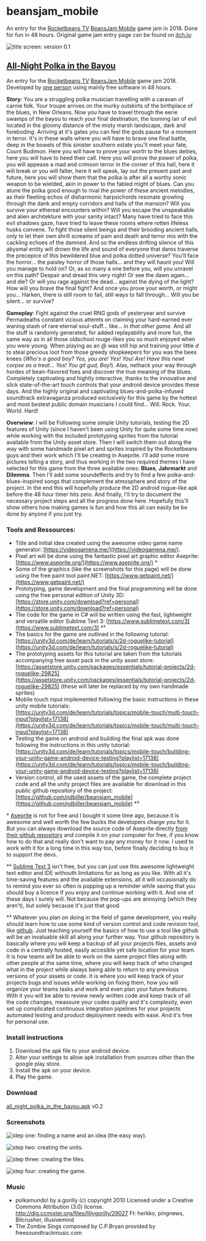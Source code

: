 # beansjam_mobile

  An entry for the [Rocketbeans TV](https://www.rocketbeans.tv/) [BeansJam Mobile](https://itch.io/jam/beansjam) game jam in 2018.
  Done for fun in 48 hours.
  Original game jam entry page can be found on [itch.io](https://ndbiller.itch.io/all-night-polka-in-the-bayou):

![**title screen**: version 0.1](/img/title.png "picture of the white game title on a black background")

## [All-Night Polka in the Bayou](https://ndbiller.itch.io/all-night-polka-in-the-bayou)

An entry for the [Rocketbeans TV](https://www.rocketbeans.tv/) [BeansJam Mobile](https://itch.io/jam/beansjam) game jam 2018. Developed by [one person](https://ndbiller.github.io/portfolio/index.html) using mainly free software in 48 hours.

**Story**: You are a struggling polka musician travelling with a caravan of carnie folk. Your troupe arrives on the murky outskirts of the birthplace of the blues, in New Orleans. Now you have to travel through the eerie swamps of the bayou to reach your final destination, the looming lair of evil located in the gloomy distance of the misty marsh landscape, dark and foreboding. Arriving at it's gates you can feel the gods pause for a moment in terror. It's in these walls where you will have to brave one final battle, deep in the bowels of this sinister southern estate you'll meet your fate, Count Budimon. Here you will have to prove your worth to the blues deities, here you will have to heed their call. Here you will prove the power of polka, you will appease a mad and crimson terror in the corner of this hall, here it will break or you will falter, here it will speak, lay out the present past and future, here you will show them that the polka is after all a worthy sonic weapon to be wielded, akin in power to the fabled might of blues. Can you atune the polka good enough to rival the power of these ancient melodies, as their fleeting echos of disharmonic harpsichords resonate growling through the dank and empty corridors and halls of the mansion? Will you survive your ethereal encounters within? Will you escape the unspeakable and alien architekture with your sanity intact? Many have tried to face this evil shadows gaze, have tried to leave these rooms where rotten lifeless husks convene. To fight those silent beings and their brooding ancient halls, only to let their own shrill screams of pain and death and terror mix with the cackling echoes of the damned. And so the endless drifting silence of this abysmal entity will drown the life and sound of everyone that dares traverse the precepice of this bewildered blue and polka dotted universe? You'll face the horror... the paisley horror of those halls... and they will haunt you! Will you manage to hold on? Or, as so many a one before you, will you unravel on this path? Despair and dread this very night! Or see the dawn again... and die? Or will you rage against the dead... against the dying of the light? How will you brave the final fight? And once you prove your worth, or might you... Harken, there is still room to fail, still ways to fall through... Will you be silent... or survive?

**Gameplay**: Fight against the cruel RNG gods of yesteryear and survive Permadeaths constant vicious attemts on claiming your hard-earned ever waning stash of rare eternal soul-stuff... like... in *that other game*. And all the stuff is randomly generated, for added replayability and more fun, the same way as in all those oldschool rouge-likes you so much enjoyed  when you were young. When playing as an *@* was still hip and training your little *d* to steal precious loot from those greedy shopkeepers for you was the bees knees (*Who's a good boy? Yes, you are! Yes! You! Are! Have this newt corpse as a treat... Yes! You git gud, Boy!*). Alas, nethack your way through hordes of bean-flavored foes and discover the true meaning of the blues. Completely captivating and hightly interactive, thanks to the innovative and slick state-of-the-art touch controls that your android device provides these days. And the highly original and captivating blues-and-polka-infused soundtrack extravaganza produced exclusively for this game by the hottest and most bestest public domain musicians I could find... Will. Rock. Your. World. 
Hard!

**Overwiew**: I will be Following some simple Unity tutorials, testing the 2D features of Unity (since I haven't been using Unity for quite some time now) while working with the included prototyping sprites from the tutorial available from the Unity asset store. Then I will switch them out along the way with some handmade pixel art and sprites inspired by the Rocketbeans guys and their work which I'll be creating in Aseprite. I'll add some more pictures telling a story, and thus working in the two required themes I have selected for this game from the three available ones: **Blues**, **Jahrmarkt** and **Dilemma**. Then I'll add some soundeffects and try to find a few polka-and-blues-inspired songs that complement the atmosphere and story of the project. In the end this will hopefully produce the 2D android rogue-like apk before the 48 hour timer hits zero. And finally, I'll try to document the necessary project steps and all the progress done here. Hopefully this'll show others how making games is fun and how this all can easily be be done by anyone if you just try.

### Tools and Ressources:
- Title and initial idea created using the awesome video game name generator: [https://videogamena.me/](https://videogamena.me/).
- Pixel art will be done using the fantastic pixel art graphic editor Aseprite: [https://www.aseprite.org/](https://www.aseprite.org/) \*
- Some of the graphics (like the screenshots for this page) will be done using the free paint tool paint.NET: [https://www.getpaint.net/](https://www.getpaint.net/)
- Prototyping, game development and the final programming will be done using the free personal edition of Unity 3D: [https://store.unity.com/download?ref=personal](https://store.unity.com/download?ref=personal)
- The code for the game in C# will be written using the fast, lightweight and versatile editor Sublime Text 3: [https://www.sublimetext.com/3](https://www.sublimetext.com/3) \*²
- The basics for the game are outlined in the following tutorial: [https://unity3d.com/de/learn/tutorials/s/2d-roguelike-tutorial](https://unity3d.com/de/learn/tutorials/s/2d-roguelike-tutorial)
- The prototyping assets for this tutorial are taken from the tutorials accompanying free asset pack in the unity asset store: [https://assetstore.unity.com/packages/essentials/tutorial-projects/2d-roguelike-29825](https://assetstore.unity.com/packages/essentials/tutorial-projects/2d-roguelike-29825)
  (these will later be replaced by my own handmade sprites)
- Mobile touch input implemented following the basic instructions in these unity mobile tutorials: [https://unity3d.com/de/learn/tutorials/topics/mobile-touch/multi-touch-input?playlist=17138](https://unity3d.com/de/learn/tutorials/topics/mobile-touch/multi-touch-input?playlist=17138)
- Testing the game on android and building the final apk was done following the instructions in this unity tutorial: [https://unity3d.com/de/learn/tutorials/topics/mobile-touch/building-your-unity-game-android-device-testing?playlist=17138](https://unity3d.com/de/learn/tutorials/topics/mobile-touch/building-your-unity-game-android-device-testing?playlist=17138)
- Version control, all the used assets of the game, the complete project code and all the unity project files are available for download in this public github repository of the project: [https://github.com/ndbiller/beansjam_mobile](https://github.com/ndbiller/beansjam_mobile) \*³

\* [Aseprite](https://www.aseprite.org/) is not for free and I bought it some time ago, because it is awesome and well worth the few bucks the developers charge you for it. But you can always download the source code of Aseprite directly [from their github repository](https://github.com/aseprite/aseprite/) and compile it on your computer for free, if you know how to do that and really don't want to pay any money for it now. I used to work with it for a long time in this way too, before finally deciding to buy it to support the devs.

\*² [Sublime Text 3](https://www.sublimetext.com/3) isn't free, but you can just use this awesome lightweight text editor and IDE withouth limitations for as long as you like. With all it's time-saving features and the available extensions, all it will occasionally do to remind you ever so often is popping up a reminder while saving that you should buy a licence if you enjoy and continue working with it. And one of these days I surely will. Not because the pop-ups are annoying (which they aren't), but solely because it's just that good.

\*³ Whatever you plan on doing in the field of game development, you really should learn how to use some kind of version control and code revision tool, like [github](https://github.com/). Just teaching yourself the basics of how to use a tool like github will be an invaluable skill all along your further way. Your github repository is basically where you will keep a backup of all your projects files, assets and code in a centrally hosted, easily accesible yet safe location for your team. It is how teams will be able to work on the same project files along with other people at the same time, where you will keep track of who changed what in the project while always being able to return to any previous versions of your assets or code. It is where you will keep track of your projects bugs and issues while working on fixing them, how you will organize your teams tasks and work and even plan your future features. With it you will be able to review newly written code and keep track of all the code changes, meassure your codes quality and it's complexity, even set up complicated continuous integration pipelines for your projects automated testing and product deployment needs with ease. And it's free for personal use.

### Install instructions
1. Download the apk file to your android device.
2. Alter your settings to allow apk installation from sources other than the google play store.
3. Install the apk on your device.
4. Play the game.

### Download
[all_night_polka_in_the_bayou.apk](all_night_polka_in_the_bayou.apk) v0.2

### Screenshots

![**step one**: finding a name and an idea (the easy way).](img/namefinding.png "screenshot of the video game name generator used to come up with the game title randomly")

![**step two**: creating the units.](img/units.png "screenshot of the player and enemies in unity 3d in their idle animation")

![**step three**: creating the tiles.](img/tiles.png "screenshot of the floor, items and enemy tiles being randomly created by the game manager")

![**step four**: creating the game.](img/game.png "screenshot of the game after following the tutorials and resolving some issues - 24 hours left")

### Music

- polkamundo! by a.gorilly (c) copyright 2010 Licensed under a Creative Commons Attribution (3.0) license. http://dig.ccmixter.org/files/lillygorilly/29027 Ft: herkko, pingnews, Bitcrusher, illusivemind
- The Zombie Sings composed by C.P.Bryan provided by freesoundtrackmusic.com
